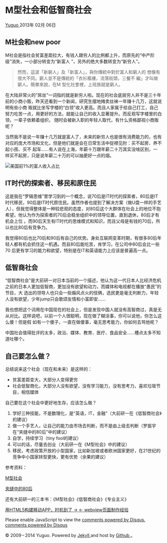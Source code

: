 #  M型社会和低智商社会

[ Yuguo ](http://yuguo.us) 2013年 02月 06日

##  M社会和new poor

M社会是指社会贫富差距拉大，有钱人跟穷人的比例都上升，而原先的“中产阶级”消失，一小部分转变为“新富人 ”，另外的绝大多数转变为“新穷人”。

> 然而，這波「新窮人」及「新富人」，與你傳統中對於富人和窮人的 想像有很大不同。窮人並不是傳統的「衣衫襤褸，流落街頭，三餐不
繼」才叫做窮人。簡單來說，在M 型化社會裡，上班族就是窮人。

在大陆非常火的“屌丝”一词指的就是新穷人啦。现在的社会底层穷人并不是三十年前的小商小贩，昨天还看到一个新闻，研究生摆地摊卖丝袜一年赚十几万，这就说明有些小商
贩就比坐写字楼的“白领”收入更高。而且人家属于给自己打工，自己努力吃苦一点，用更好的方法，就能让自己的收入显著提升。而反观写字楼里的白领，一辈子依赖着组织，
随时会被新入职的年轻人取代，有什么资格鄙视小商贩呢？

当然我不是说一年赚十几万就是富人了，未来的新穷人也是很有消费能力的，也有对应的庞大市场和文化，但是他们就是会在日常生活中捉襟见肘：买不起房、养不起小孩、买不
起车……有人说在上海，年薪十万跟年薪二十万其实没啥区别，一样买不起房，只是说年薪二十万的可以抽更好一点的烟。

![美国前1%的富人收入占比](/files/2013/02/2008_Top1percentUSA.png)

##  IT时代的探索者、移民和原住民

这是我在“罗辑思维”里学习到的一个概念，说70后是IT时代的探索者，80后是IT时代移民，90后是IT时代原住民。虽然作者也提到了解决方案（做U盘一样的手艺
人），但我觉得整体是一种较悲观的态度，对80后这个大群体在社会上的地位不抱希望。他认为作为探索者的70后会稳坐组织中的领导位置，直到退休，80后才有机会上位
。而90后天生有IT时代的思维模式和知识，而且父母是有钱的70后，所以也比80后有竞争力。

我觉得80后也比70后和90后有自己的优势。身处互联网变革时期，有很多80后年轻人都有机会抓住这一机遇。而且80后能吃苦，肯学习，在公司中80后会比一些70
后更有学习的能力和欲望，特别是在IT和英语能力上应该是普遍高一点。

##  低智商社会

“低智商社会”是大前研一对日本当前的一个描述，他认为这一代日本人比经济危机之前的日本人更加低智商，更加没有欲望和动力，而媒体和电视都在播放“愚民”的节目，大
选出的领导人也只会一些煽风点火的伎俩，选民更是毫无判断力，年轻人没有欲望，少年jump只会歌颂友情和小富即安……

我也想把这个词用在中国现在的社会上，但是发现中国人就没有高智商过，真是无从对比。这样说吧，以前一个人很聪明，现在做了糊涂事，你可以说他，你怎么这么傻！但是假
如有一个傻子，一直在做傻事，毫无思考能力，你如何去骂他呢？

中国社会值得批评的太多，政治、媒体、教育、医疗、食品安全……槽点太多不知道吐哪个。

##  自己要怎么做？

总结说来这个社会（现在和未来）是这样的：

  * 贫富差距变大，大部分人变得更穷 
  * 社会低智商化，大部分人没有欲望，没有学习能力，没有思考力，喜欢垃圾节目，相信媒体 

自己要在这个社会中更好地生存，应该怎么做？

  1. 学好三种技能，不是数理化，是“英语，IT，金融”（大前研一在《低智商社会》的建议） 
  2. 做一个手艺人，让自己的能力由市场去判断，而不是由上级去判断（罗振宇在“夹缝中的80后”中的建议） 
  3. 自学，持续学习（tiny fool的建议） 
  4. 可以的话，尽量去创业（大前研一在《M型社会》中的建议） 
  5. 移民，考虑政策开放的小型国家，比如新加坡或者欧洲国家更好，在21世纪的竞争中小国家转型更快，更有优势（余果的建议） 

参考资料：

[ M型社会 ](http://zh.wikipedia.org/wiki/M%E5%9E%8B%E7%A4%BE%E6%9C%83)

[ 夹缝中的80后 ](http://v.youku.com/v_show/id_XNTA2NDQ4MzIw.html)

还有大前研一的三本书：《M型社会》《低智商社会》《专业主义》

[ 用HTML5构建移动APP，时机到了 → ](/weblog/building-mobile-app-with-html5/) [ ←
webview页面制作经验 ](/weblog/mobile-slice-font/)

Please enable JavaScript to view the [ comments powered by Disqus.
](http://disqus.com/?ref_noscript) [ comments powered by  Disqus
](http://disqus.com)

© 2009 – 2014 Yuguo. Powered by [ Jekyll ](https://github.com/mojombo/jekyll)
and host by [ Github ](https://github.com/yuguo) 。


